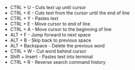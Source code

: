 * CTRL + U - Cuts text up until cursor
* CTRL + K - Cuts text from the cursor until the end of line
* CTRL + Y - Pastes text
* CTRL + E - Move cursor to end of line
* CTRL + A - Move cursor to the beginning of line
* ALT + F - Jump forward to next space
* ALT + B - Skip back to previous space
* ALT + Backspace - Delete the previous word
* CTRL + W - Cut word behind cursor
* Shift + Insert - Pastes text into terminal
* CTRL + R - Reverse search command history
